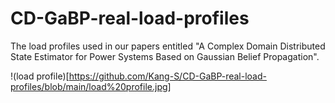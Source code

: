 # CD-GaBP-real-load-profiles
The load profiles used in our papers entitled "A Complex Domain Distributed State Estimator for Power Systems Based on Gaussian Belief Propagation".

!(load profile)[https://github.com/Kang-S/CD-GaBP-real-load-profiles/blob/main/load%20profile.jpg]
